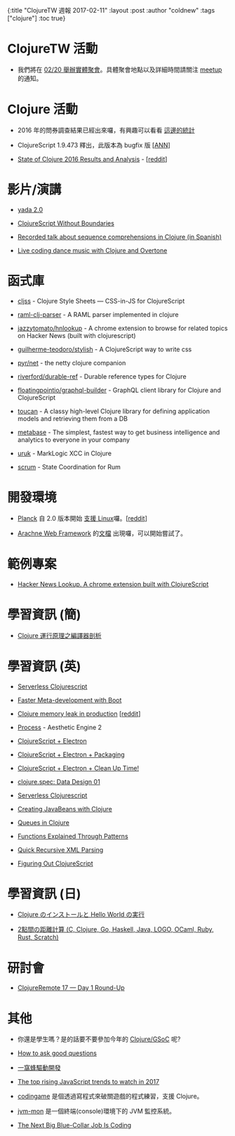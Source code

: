 {:title "ClojureTW 週報 2017-02-11"
:layout :post
:author "coldnew"
:tags  ["clojure"]
:toc true}

# ClojureTW 活動

* 我們將在 [02/20 舉辦實體聚會](https://www.meetup.com/Clojure-tw/events/237312985/)。具體聚會地點以及詳細時間請關注 [meetup](https://www.meetup.com/Clojure-tw/events/237312985/) 的通知。

# Clojure 活動

* 2016 年的問券調查結果已經出來囉，有興趣可以看看 [這邊的統計](http://blog.cognitect.com/blog/2017/1/31/state-of-clojure-2016-results)

* ClojureScript 1.9.473 釋出，此版本為 bugfix 版 [[ANN](https://groups.google.com/forum/#!msg/clojurescript/rK2pnUwvTkI/th7Wh0L6CgAJ)]

* [State of Clojure 2016 Results and Analysis](http://blog.cognitect.com/blog/2017/1/31/state-of-clojure-2016-results) - [[reddit](https://www.reddit.com/r/Clojure/comments/5smsej/state_of_clojure_2016_results_and_analysis/)]

# 影片/演講

* [yada 2.0](https://skillsmatter.com/skillscasts/9532-yada-2-0-45-minutes#video)

* [ClojureScript Without Boundaries](https://juxt.pro/blog/posts/XT16-frankie-sardo.html)

* [Recorded talk about sequence comprehensions in Clojure (in Spanish)](http://garajeando.blogspot.tw/2017/02/recorded-talk-about-sequence.html)

* [Live coding dance music with Clojure and Overtone](https://www.youtube.com/watch?v=_iLMt1olcI8)

# 函式庫

* [cljss](https://github.com/roman01la/cljss) - Clojure Style Sheets — CSS-in-JS for ClojureScript

* [raml-clj-parser](https://github.com/zacyang/raml-clj-parser) - A RAML parser implemented in clojure

* [jazzytomato/hnlookup](https://github.com/jazzytomato/hnlookup) - A chrome extension to browse for related topics on Hacker News (built with clojurescript)

* [guilherme-teodoro/stylish](https://github.com/guilherme-teodoro/stylish) - A ClojureScript way to write css

* [pyr/net](https://github.com/pyr/net) - the netty clojure companion

* [riverford/durable-ref](https://github.com/riverford/durable-ref) - Durable reference types for Clojure

* [floatingpointio/graphql-builder](https://github.com/retro/graphql-builder) - GraphQL client library for Clojure and ClojureScript

* [toucan](https://github.com/metabase/toucan/) -  A classy high-level Clojure library for defining application models and retrieving them from a DB

* [metabase](https://github.com/metabase/metabase/) - The simplest, fastest way to get business intelligence and analytics to everyone in your company

* [uruk](https://github.com/daveliepmann/uruk) - MarkLogic XCC in Clojure

* [scrum](https://github.com/roman01la/scrum) - State Coordination for Rum

# 開發環境

* [Planck](https://github.com/mfikes/planck) 自 2.0 版本開始 [支援 Linux](http://blog.fikesfarm.com/posts/2017-02-04-planck-2.html)囉。[[reddit](https://www.reddit.com/r/Clojure/comments/5s2fea/planck_2_now_with_linux_support/)]

* [Arachne Web Framework](http://arachne-framework.org/) 的[文檔](http://docs.arachne-framework.org/) 出現囉，可以開始嘗試了。

# 範例專案

* [Hacker News Lookup. A chrome extension built with ClojureScript](http://jazzytomato.com/hnlookup-chrome-extension-clojurescript/)


# 學習資訊 (簡)

* [Clojure 運行原理之編譯器剖析](http://liujiacai.net/blog/2017/02/05/clojure-compiler-analyze/)

# 學習資訊 (英)

* [Serverless Clojurescript](https://nervous.io/clojurescript/lambda/2017/02/06/serverless-cljs/)

* [Faster Meta-development with Boot](https://adzerk.com/blog/2017/02/faster-clojure-metadevelopment-with-boot/)

* [Clojure memory leak in production](https://techblog.roomkey.com/posts/memory-leak.html) [[reddit](https://www.reddit.com/r/Clojure/comments/5t09aa/clojure_memory_leak_in_production/)]

* [Process](http://brutalism.rs/post/process-aesthetic-engine-2/) - Aesthetic Engine 2

* [ClojureScript + Electron](https://owensd.io/2017/02/06/clojurescript-electron/)

* [ClojureScript + Electron + Packaging](https://owensd.io/2017/02/08/clojurescript-electron-packaging/)

* [ClojureScript + Electron + Clean Up Time!](https://owensd.io/2017/02/10/clojurescript-electron-clean-up-time/)

* [clojure.spec: Data Design 01](http://blog.fogus.me/2017/02/10/clojure-spec-data-design-01-sketching-a-struct/)

* [Serverless Clojurescript](https://nervous.io/clojurescript/lambda/2017/02/06/serverless-cljs/)

* [Creating JavaBeans with Clojure](https://wjoel.com/posts/clojure-java-beans.html)

* [Queues in Clojure](https://admay.github.io/queues-in-clojure/)

* [Functions Explained Through Patterns](http://blog.josephwilk.net/clojure/functions-explained-through-patterns.html)

* [Quick Recursive XML Parsing](http://upgradingdave.com/blog/posts/2017-02-07-cljs-xml.html)

* [Figuring Out ClojureScript](https://owensd.io/2017/02/02/figuring-out-clojurescript/)

# 學習資訊 (日)

* [Clojure のインストールと Hello World の実行](http://qiita.com/niwasawa/items/3d39a6f172f1033a696a)

* [2點間の距離計算 (C, Clojure, Go, Haskell, Java, LOGO, OCaml, Ruby, Rust, Scratch)](http://qiita.com/niwasawa/items/5128101ef93a56e8a6af)

# 研討會

* [ClojureRemote 17 — Day 1 Round-Up](https://medium.com/degree9/clojureremote-17-day-1-round-up-e291ce0dfd3a#.nzc01u2sz)

# 其他

* 你還是學生嗎？是的話要不要參加今年的 [Clojure/GSoC](http://clojure-gsoc.org/) 呢?

* [How to ask good questions](https://jvns.ca/blog/good-questions/)

* [一窩蜂驅動開發](https://blog.chunfuchao.com/?p=656&variant=zh-tw)

* [The top rising JavaScript trends to watch in 2017](https://medium.com/commit-push/the-top-rising-javascript-trends-to-watch-in-2017-86d8e87db3b3#.xetsqvwru)

* [codingame](https://www.codingame.com) 是個透過寫程式來破關遊戲的程式練習，支援 Clojure。

* [jvm-mon](https://github.com/ajermakovics/jvm-mon) 是一個終端(console)環境下的 JVM 監控系統。

* [The Next Big Blue-Collar Job Is Coding](https://www.wired.com/2017/02/programming-is-the-new-blue-collar-job)

